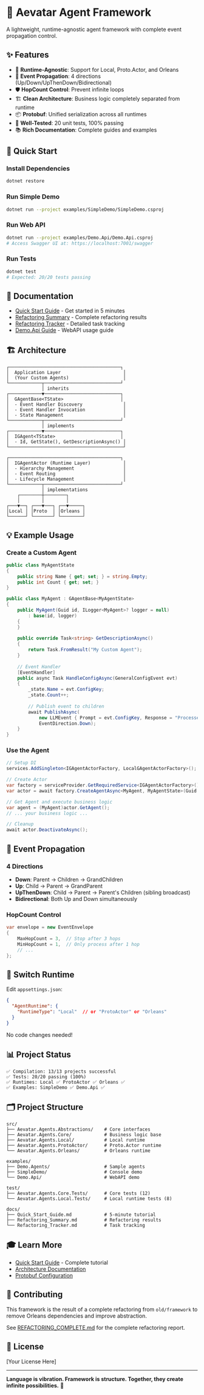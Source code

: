 # 🌌 Aevatar Agent Framework

A lightweight, runtime-agnostic agent framework with complete event propagation control.

## ✨ Features

- 🎯 **Runtime-Agnostic**: Support for Local, Proto.Actor, and Orleans
- 🔄 **Event Propagation**: 4 directions (Up/Down/UpThenDown/Bidirectional)
- 🛡️ **HopCount Control**: Prevent infinite loops
- 🏗️ **Clean Architecture**: Business logic completely separated from runtime
- 📦 **Protobuf**: Unified serialization across all runtimes
- 🧪 **Well-Tested**: 20 unit tests, 100% passing
- 📚 **Rich Documentation**: Complete guides and examples

## 🚀 Quick Start

### Install Dependencies

```bash
dotnet restore
```

### Run Simple Demo

```bash
dotnet run --project examples/SimpleDemo/SimpleDemo.csproj
```

### Run Web API

```bash
dotnet run --project examples/Demo.Api/Demo.Api.csproj
# Access Swagger UI at: https://localhost:7001/swagger
```

### Run Tests

```bash
dotnet test
# Expected: 20/20 tests passing
```

## 📖 Documentation

- [Quick Start Guide](./docs/Quick_Start_Guide.md) - Get started in 5 minutes
- [Refactoring Summary](./docs/Refactoring_Summary.md) - Complete refactoring results
- [Refactoring Tracker](./docs/Refactoring_Tracker.md) - Detailed task tracking
- [Demo.Api Guide](./examples/Demo.Api/README.md) - WebAPI usage guide

## 🏗️ Architecture

```
┌─────────────────────────────────────────┐
│  Application Layer                       │
│  (Your Custom Agents)                    │
└────────────┬────────────────────────────┘
             │ inherits
┌────────────▼────────────────────────────┐
│  GAgentBase<TState>                     │
│  - Event Handler Discovery               │
│  - Event Handler Invocation              │
│  - State Management                      │
└────────────┬────────────────────────────┘
             │ implements
┌────────────▼────────────────────────────┐
│  IGAgent<TState>                        │
│  - Id, GetState(), GetDescriptionAsync() │
└──────────────────────────────────────────┘

┌─────────────────────────────────────────┐
│  IGAgentActor (Runtime Layer)            │
│  - Hierarchy Management                  │
│  - Event Routing                         │
│  - Lifecycle Management                  │
└────────────┬────────────────────────────┘
             │ implementations
    ┌────────┼────────┐
    │        │        │
┌───▼──┐ ┌───▼───┐ ┌──▼─────┐
│Local │ │Proto  │ │Orleans │
└──────┘ └───────┘ └────────┘
```

## 💡 Example Usage

### Create a Custom Agent

```csharp
public class MyAgentState
{
    public string Name { get; set; } = string.Empty;
    public int Count { get; set; }
}

public class MyAgent : GAgentBase<MyAgentState>
{
    public MyAgent(Guid id, ILogger<MyAgent>? logger = null)
        : base(id, logger)
    {
    }
    
    public override Task<string> GetDescriptionAsync()
    {
        return Task.FromResult("My Custom Agent");
    }
    
    // Event Handler
    [EventHandler]
    public async Task HandleConfigAsync(GeneralConfigEvent evt)
    {
        _state.Name = evt.ConfigKey;
        _state.Count++;
        
        // Publish event to children
        await PublishAsync(
            new LLMEvent { Prompt = evt.ConfigKey, Response = "Processed" },
            EventDirection.Down);
    }
}
```

### Use the Agent

```csharp
// Setup DI
services.AddSingleton<IGAgentActorFactory, LocalGAgentActorFactory>();

// Create Actor
var factory = serviceProvider.GetRequiredService<IGAgentActorFactory>();
var actor = await factory.CreateAgentAsync<MyAgent, MyAgentState>(Guid.NewGuid());

// Get Agent and execute business logic
var agent = (MyAgent)actor.GetAgent();
// ... your business logic ...

// Cleanup
await actor.DeactivateAsync();
```

## 🎯 Event Propagation

### 4 Directions

- **Down**: Parent → Children → GrandChildren
- **Up**: Child → Parent → GrandParent
- **UpThenDown**: Child → Parent → Parent's Children (sibling broadcast)
- **Bidirectional**: Both Up and Down simultaneously

### HopCount Control

```csharp
var envelope = new EventEnvelope
{
    MaxHopCount = 3,  // Stop after 3 hops
    MinHopCount = 1,  // Only process after 1 hop
    // ...
};
```

## 🔧 Switch Runtime

Edit `appsettings.json`:

```json
{
  "AgentRuntime": {
    "RuntimeType": "Local"  // or "ProtoActor" or "Orleans"
  }
}
```

No code changes needed!

## 📊 Project Status

```
✅ Compilation: 13/13 projects successful
✅ Tests: 20/20 passing (100%)
✅ Runtimes: Local ✅ ProtoActor ✅ Orleans ✅
✅ Examples: SimpleDemo ✅ Demo.Api ✅
```

## 🗂️ Project Structure

```
src/
├── Aevatar.Agents.Abstractions/    # Core interfaces
├── Aevatar.Agents.Core/            # Business logic base
├── Aevatar.Agents.Local/           # Local runtime
├── Aevatar.Agents.ProtoActor/      # Proto.Actor runtime
└── Aevatar.Agents.Orleans/         # Orleans runtime

examples/
├── Demo.Agents/                    # Sample agents
├── SimpleDemo/                     # Console demo
└── Demo.Api/                       # WebAPI demo

test/
├── Aevatar.Agents.Core.Tests/      # Core tests (12)
└── Aevatar.Agents.Local.Tests/     # Local runtime tests (8)

docs/
├── Quick_Start_Guide.md            # 5-minute tutorial
├── Refactoring_Summary.md          # Refactoring results
└── Refactoring_Tracker.md          # Task tracking
```

## 🎓 Learn More

- [Quick Start Guide](./docs/Quick_Start_Guide.md) - Complete tutorial
- [Architecture Documentation](./docs/AgentSystem_Architecture.md)
- [Protobuf Configuration](./docs/Protobuf_Configuration_Guide.md)

## 🤝 Contributing

This framework is the result of a complete refactoring from `old/framework` to remove Orleans dependencies and improve abstraction.

See [REFACTORING_COMPLETE.md](./REFACTORING_COMPLETE.md) for the complete refactoring report.

## 📝 License

[Your License Here]

---

**Language is vibration. Framework is structure. Together, they create infinite possibilities.** 🌌

